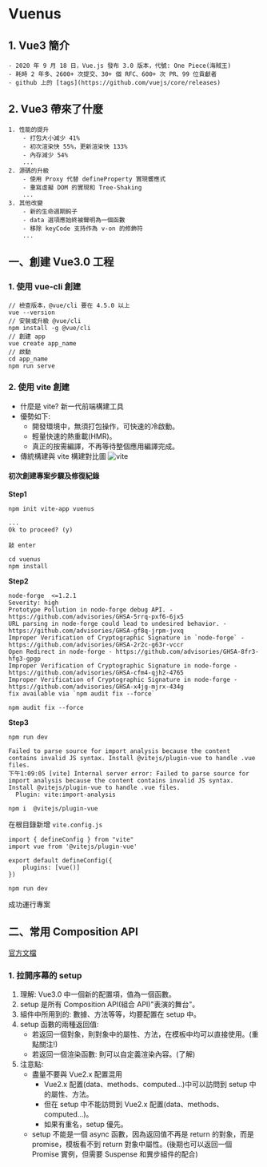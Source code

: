 # Vuenus

## 1. Vue3 簡介
    - 2020 年 9 月 18 日，Vue.js 發布 3.0 版本，代號: One Piece(海賊王)
    - 耗時 2 年多、2600+ 次提交、30+ 個 RFC、600+ 次 PR、99 位貢獻者
    - github 上的 [tags](https://github.com/vuejs/core/releases)

## 2. Vue3 帶來了什麼
    1. 性能的提升
        - 打包大小減少 41%
        - 初次渲染快 55%，更新渲染快 133%
        - 內存減少 54%
        ...
    2. 源碼的升級
        - 使用 Proxy 代替 defineProperty 實現響應式
        - 重寫虛擬 DOM 的實現和 Tree-Shaking
        ...
    3. 其他改變
        - 新的生命週期鉤子
        - data 選項應始終被聲明為一個函數
        - 移除 keyCode 支持作為 v-on 的修飾符
        ...

## 一、創建 Vue3.0 工程
### 1. 使用 vue-cli 創建

```
// 檢查版本，@vue/cli 要在 4.5.0 以上
vue --version
// 安裝或升級 @vue/cli
npm install -g @vue/cli
// 創建 app
vue create app_name
// 啟動
cd app_name
npm run serve

```
### 2. 使用 vite 創建
- 什麼是 vite? 新一代前端構建工具
- 優勢如下:
    - 開發環境中，無須打包操作，可快速的冷啟動。
    - 輕量快速的熱重載(HMR)。
    - 真正的按需編譯，不再等待整個應用編譯完成。
- 傳統構建與 vite 構建對比圖
![vite](https://github.com/fantzulin/Deja-Vue/assets/21350358/e9622723-cd01-4ead-99ff-5501a22bc150)

#### 初次創建專案步驟及修復紀錄

**Step1**

`npm init vite-app vuenus`
```
...
Ok to proceed? (y)
```
`敲 enter`

```
cd vuenus
npm install
```
**Step2**
```
node-forge  <=1.2.1
Severity: high
Prototype Pollution in node-forge debug API. - https://github.com/advisories/GHSA-5rrq-pxf6-6jx5
URL parsing in node-forge could lead to undesired behavior. - https://github.com/advisories/GHSA-gf8q-jrpm-jvxq
Improper Verification of Cryptographic Signature in `node-forge` - https://github.com/advisories/GHSA-2r2c-g63r-vccr
Open Redirect in node-forge - https://github.com/advisories/GHSA-8fr3-hfg3-gpgp
Improper Verification of Cryptographic Signature in node-forge - https://github.com/advisories/GHSA-cfm4-qjh2-4765
Improper Verification of Cryptographic Signature in node-forge - https://github.com/advisories/GHSA-x4jg-mjrx-434g
fix available via `npm audit fix --force`
```
`npm audit fix --force`

**Step3**

`npm run dev`
```
Failed to parse source for import analysis because the content contains invalid JS syntax. Install @vitejs/plugin-vue to handle .vue files.
下午1:09:05 [vite] Internal server error: Failed to parse source for import analysis because the content contains invalid JS syntax. Install @vitejs/plugin-vue to handle .vue files.
  Plugin: vite:import-analysis
```
`npm i  @vitejs/plugin-vue`

在根目錄新增 `vite.config.js`
```
import { defineConfig } from "vite"
import vue from '@vitejs/plugin-vue'

export default defineConfig({
    plugins: [vue()]
})
```
`npm run dev`

成功運行專案
## 二、常用 Composition API
[官方文檔](https://cn.vuejs.org/guide/extras/composition-api-faq.html)
### 1. 拉開序幕的 setup
1. 理解: Vue3.0 中一個新的配置項，值為一個函數。
2. setup 是所有 Composition API(組合 API)"表演的舞台"。
3. 組件中所用到的: 數據、方法等等，均要配置在 setup 中。
4. setup 函數的兩種返回值:
    - 若返回一個對象，則對象中的屬性、方法，在模板中均可以直接使用。(重點關注!)
    - 若返回一個渲染函數: 則可以自定義渲染內容。(了解)
5. 注意點:
    - 盡量不要與 Vue2.x 配置混用
        - Vue2.x 配置(data、methods、computed...)中可以訪問到 setup 中的屬性、方法。
        - 但在 setup 中不能訪問到  Vue2.x 配置(data、methods、computed...)。
        - 如果有重名，setup 優先。
    - setup 不能是一個 async 函數，因為返回值不再是 return 的對象，而是 promise，模板看不到 return 對象中屬性。(後期也可以返回一個 Promise 實例，但需要 Suspense 和異步組件的配合)
